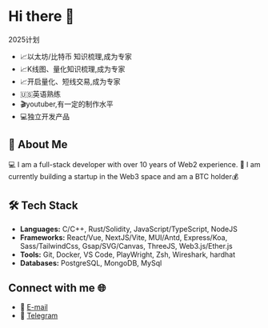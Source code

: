 # Hi there 👋
2025计划

- 📈以太坊/比特币 知识梳理,成为专家
- 📈K线图、量化知识梳理,成为专家
- 📈开启量化、短线交易,成为专家
- 🇺🇸英语熟练
- 🎬youtuber,有一定的制作水平
- 💻独立开发产品


## 🌟 About Me

💻 I am a full-stack developer with over 10 years of Web2 experience. 🚀 I am currently building a startup in the Web3 space and am a BTC holder💰


## 🛠️ Tech Stack

- **Languages:** C/C++, Rust/Solidity, JavaScript/TypeScript, NodeJS
- **Frameworks:**  React/Vue, NextJS/Vite, MUI/Antd, Express/Koa, Sass/TailwindCss, Gsap/SVG/Canvas, ThreeJS, Web3.js/Ether.js
- **Tools:** Git, Docker, VS Code, PlayWright, Zsh, Wireshark, hardhat
- **Databases:** PostgreSQL, MongoDB, MySql

## Connect with me 🌐

- 📧 [E-mail](mailto:lizhiyuan2023@gmail.com)
- 💬 [Telegram](https://t.me/lizhiyuan2023)



